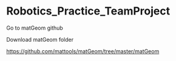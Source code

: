# Robotics_Practice_TeamProject
Go to matGeom github

Download matGeom folder

https://github.com/mattools/matGeom/tree/master/matGeom
